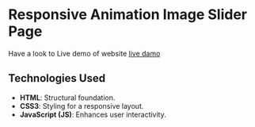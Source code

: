 # Responsive Animation Image Slider Page 
Have a look to Live demo of website [live damo](https://amira-fathalla12.github.io/Cosmetics/)

## Technologies Used
- **HTML**: Structural foundation.
- **CSS3**: Styling for a responsive layout.
- **JavaScript (JS)**: Enhances user interactivity.
